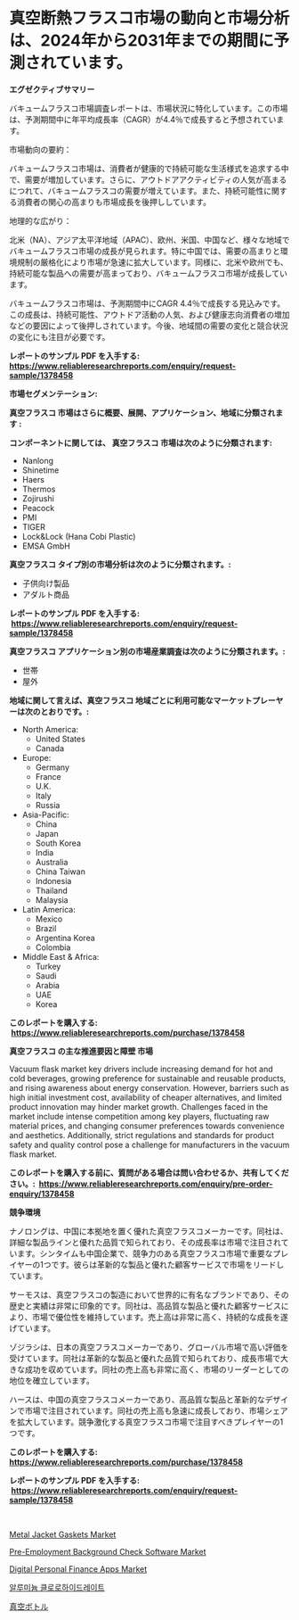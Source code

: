 <p><h1>真空断熱フラスコ市場の動向と市場分析は、2024年から2031年までの期間に予測されています。</h1></p><p><strong>エグゼクティブサマリー</strong></p>
<p><p>バキュームフラスコ市場調査レポートは、市場状況に特化しています。この市場は、予測期間中に年平均成長率（CAGR）が4.4％で成長すると予想されています。</p><p>市場動向の要約：</p><p>バキュームフラスコ市場は、消費者が健康的で持続可能な生活様式を追求する中で、需要が増加しています。さらに、アウトドアアクティビティの人気が高まるにつれて、バキュームフラスコの需要が増えています。また、持続可能性に関する消費者の関心の高まりも市場成長を後押ししています。</p><p>地理的な広がり：</p><p>北米（NA）、アジア太平洋地域（APAC）、欧州、米国、中国など、様々な地域でバキュームフラスコ市場の成長が見られます。特に中国では、需要の高まりと環境規制の厳格化により市場が急速に拡大しています。同様に、北米や欧州でも、持続可能な製品への需要が高まっており、バキュームフラスコ市場が成長しています。</p><p>バキュームフラスコ市場は、予測期間中にCAGR 4.4％で成長する見込みです。この成長は、持続可能性、アウトドア活動の人気、および健康志向消費者の増加などの要因によって後押しされています。今後、地域間の需要の変化と競合状況の変化にも注目が必要です。</p></p>
<p><strong>レポートのサンプル PDF を入手する: <a href="https://www.reliableresearchreports.com/enquiry/request-sample/1378458">https://www.reliableresearchreports.com/enquiry/request-sample/1378458</a></strong></p>
<p><strong>市場セグメンテーション:</strong></p>
<p><strong> 真空フラスコ 市場はさらに概要、展開、アプリケーション、地域に分類されます :</strong></p>
<p><strong>コンポーネントに関しては、 真空フラスコ 市場は次のように分類されます: &nbsp;</strong></p>
<p><ul><li>Nanlong</li><li>Shinetime</li><li>Haers</li><li>Thermos</li><li>Zojirushi</li><li>Peacock</li><li>PMI</li><li>TIGER</li><li>Lock&Lock (Hana Cobi Plastic)</li><li>EMSA GmbH</li></ul></p>
<p><strong> 真空フラスコ タイプ別の市場分析は次のように分類されます。:</strong></p>
<p><ul><li>子供向け製品</li><li>アダルト商品</li></ul></p>
<p><strong>レポートのサンプル PDF を入手する: &nbsp;<a href="https://www.reliableresearchreports.com/enquiry/request-sample/1378458">https://www.reliableresearchreports.com/enquiry/request-sample/1378458</a></strong></p>
<p><strong> 真空フラスコ アプリケーション別の市場産業調査は次のように分類されます。:</strong></p>
<p><ul><li>世帯</li><li>屋外</li></ul></p>
<p><strong>地域に関して言えば、真空フラスコ 地域ごとに利用可能なマーケットプレーヤーは次のとおりです。:</strong></p>
<p><ul>
    <li>
        North America:
        <ul>
            <li>United States</li>
            <li>Canada</li>
        </ul>
    </li>
    <li>
        Europe:
        <ul>
            <li>Germany</li>
            <li>France</li>
            <li>U.K.</li>
            <li>Italy</li>
            <li>Russia</li>
        </ul>
    </li>
    <li>
        Asia-Pacific:
        <ul>
            <li>China</li>
            <li>Japan</li>
            <li>South Korea</li>
            <li>India</li>
            <li>Australia</li>
            <li>China Taiwan</li>
            <li>Indonesia</li>
            <li>Thailand</li>
            <li>Malaysia</li>
        </ul>
    </li>
    <li>
        Latin America:
        <ul>
            <li>Mexico</li>
            <li>Brazil</li>
            <li>Argentina Korea</li>
            <li>Colombia</li>
        </ul>
    </li>
    <li>
        Middle East & Africa:
        <ul>
            <li>Turkey</li>
            <li>Saudi</li>
            <li>Arabia</li>
            <li>UAE</li>
            <li>Korea</li>
        </ul>
    </li>
    </ul></p>
<p><strong>このレポートを購入する: &nbsp;<a href="https://www.reliableresearchreports.com/purchase/1378458">https://www.reliableresearchreports.com/purchase/1378458</a></strong></p>
<p><strong>真空フラスコ の主な推進要因と障壁 市場</strong></p>
<p><p>Vacuum flask market key drivers include increasing demand for hot and cold beverages, growing preference for sustainable and reusable products, and rising awareness about energy conservation. However, barriers such as high initial investment cost, availability of cheaper alternatives, and limited product innovation may hinder market growth. Challenges faced in the market include intense competition among key players, fluctuating raw material prices, and changing consumer preferences towards convenience and aesthetics. Additionally, strict regulations and standards for product safety and quality control pose a challenge for manufacturers in the vacuum flask market.</p></p>
<p><strong>このレポートを購入する前に、質問がある場合は問い合わせるか、共有してください。:&nbsp; <a href="https://www.reliableresearchreports.com/enquiry/pre-order-enquiry/1378458">https://www.reliableresearchreports.com/enquiry/pre-order-enquiry/1378458</a></strong></p>
<p><strong>競争環境</strong></p>
<p><p>ナノロングは、中国に本拠地を置く優れた真空フラスコメーカーです。同社は、詳細な製品ラインと優れた品質で知られており、その成長率は市場で注目されています。シンタイムも中国企業で、競争力のある真空フラスコ市場で重要なプレイヤーの1つです。彼らは革新的な製品と優れた顧客サービスで市場をリードしています。</p><p>サーモスは、真空フラスコの製造において世界的に有名なブランドであり、その歴史と実績は非常に印象的です。同社は、高品質な製品と優れた顧客サービスにより、市場で優位性を維持しています。売上高は非常に高く、持続的な成長を遂げています。</p><p>ゾジラシは、日本の真空フラスコメーカーであり、グローバル市場で高い評価を受けています。同社は革新的な製品と優れた品質で知られており、成長市場で大きな成功を収めています。同社の売上高も非常に高く、市場のリーダーとしての地位を確立しています。</p><p>ハースは、中国の真空フラスコメーカーであり、高品質な製品と革新的なデザインで市場で注目されています。同社の売上高も急速に成長しており、市場シェアを拡大しています。競争激化する真空フラスコ市場で注目すべきプレイヤーの1つです。</p></p>
<p><strong>このレポートを購入する: &nbsp; <a href="https://www.reliableresearchreports.com/purchase/1378458">https://www.reliableresearchreports.com/purchase/1378458</a></strong></p>
<p><strong>レポートのサンプル PDF を入手する: &nbsp;<a href="https://www.reliableresearchreports.com/enquiry/request-sample/1378458">https://www.reliableresearchreports.com/enquiry/request-sample/1378458</a></strong><strong></strong></p>
<p>&nbsp;</p>
<p><p><a href="https://github.com/prosalinda88/Market-Research-Report-List-3/blob/main/metal-jacket-gaskets-market.md">Metal Jacket Gaskets Market</a></p><p><a href="https://issuu.com/reportprime-2/docs/pre-employment-background-check-software-market-si">Pre-Employment Background Check Software Market</a></p><p><a href="https://issuu.com/reportprime-2/docs/digital-personal-finance-apps-market-size-2030.ppt">Digital Personal Finance Apps Market</a></p><p><a href="https://github.com/vsoq0zknh59/Market-Research-Report-List-1/blob/main/7335950245.md">알루미늄 클로로하이드레이트</a></p><p><a href="https://github.com/bevdtkn4419963/Market-Research-Report-List-1/blob/main/4734693553.md">真空ボトル</a></p></p>